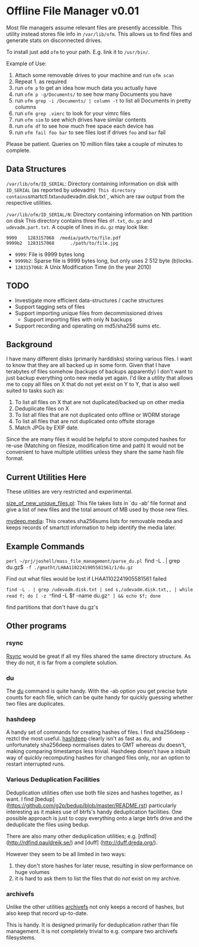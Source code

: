 Offline File Manager v0.01
=======

Most file managers assume relevant files are presently accessible. This utility instead stores file info in `/var/lib/ofm`. This allows us to find files and generate stats on disconnected drives.

To install just add `ofm` to your path. E.g. link it to `/usr/bin/`.

Example of Use:

1. Attach some removable drives to your machine and run `ofm scan`
2. Repeat 1. as required
3. run `ofm p` to get an idea how much data you actually have
4. run `ofm p -g/Documents/` to see how many Documents you have
5. run `ofm grep -i /Documents/ | column -t` to list all Documents in pretty columns
6. run `ofm grep .vimrc` to look for your vimrc files
7. run `ofm sim` to see which drives have similar contents
8. run `ofm df` to see how much free space each device has
9. run `ofm fail foo bar` to see files lost if drives `foo` and `bar` fail

Please be patient. Queries on 10 million files take a couple of minutes to complete.

## Data Structures

`/var/lib/ofm/ID_SERIAL`: Directory containing information on disk with `ID_SERIAL` (as reported by udevadm)` 
This directory contains `smartctl.txt` and `udevadm.disk.txt`, which are raw output from the respective utilities.

`/var/lib/ofm/ID_SERIAL/N`: Directory containing information on Nth partition on disk
This directory contains three files `df.txt`, `du.gz` and `udevadm.part.txt`. A couple of lines in `du.gz` may look like:

    9999	1283157068	/media/path/to/file.pdf
    9999b2	1283157068      ./path/to/file.jpg
    
- `9999`:   File is 9999 bytes long
- `9999b2`: Sparse file is 9999 bytes long, but only uses 2 512 byte (b)locks.
- `1283157068`: A Unix Modification Time (in the year 2010)

## TODO

 - Investigate more efficient data-structures / cache structures
 - Support tagging sets of files
 - Support importing unique files from decommissioned drives
   -  Support importing files with only N backups
 - Support recording and operating on md5/sha256 sums etc.

## Background
I have many different disks (primarily harddisks) storing various files. I want to know that they are all backed up in some form. Given that I have terabytes of files somehow (backups of backups apparently) I don't want to just backup everything onto new media yet again.  I'd like a utility that allows me to copy all files on X that do not yet exist on Y to Y, that is also well suited to tasks such as:

1. To list all files on X that are not duplicated/backed up on other media
2. Deduplicate files on X
3. To list all files that are not duplicated onto offline or WORM storage
4. To list all files that are not duplicated onto offsite storage
5. Match JPGs by EXIF date.

Since the are many files it would be helpful to store computed hashes for re-use (Matching on filesize, modification time and path)
It would not be convenient to have multiple utilities unless they share the same hash file format.

## Current Utilities Here

These utilities are very restricted and experimental. 

[size_of_new_unique_files.pl](size_of_new_unique_files.pl): This file takes lists in `du -ab' file format and give a list of new files and the total amount of MB used by those new files.  

[mydeep.media](mydeep.media): This creates sha256sums lists for removable media and keeps records of smartctl information to help identify the media later. 

## Example Commands

`perl ~/prj/joshell/mass_file_management/parse_du.pl `find -L . | grep du.gz$` -f ./gmatht/LHAA1102241905581561/1/du.gz`

Find out what files would be lost if LHAA1102241905581561 failed

`find -L . | grep /udevadm.disk.txt | sed s,/udevadm.disk.txt,, | while read f; do [ -z "`find -L $f -name du.gz`" ] && echo $f; done`

find partitions that don't have du.gz's

## Other programs

### rsync
[Rsync](http://optics.ph.unimelb.edu.au/help/rsync/rsync.html) would be great if all my files shared the same directory structure. As they do not, it is far from a complete solution.

### du 
The [du](http://unixhelp.ed.ac.uk/CGI/man-cgi?du) command is quite handy. With the -ab option you get precise byte counts for each file, which can be quite handy for quickly guessing whether two files are duplicates.

### hashdeep
A handy set of commands for creating hashes of files. I find 
     sha256deep -reztcl
the most useful. [hashdeep](http://md5deep.sourceforge.net/) clearly isn't as fast as du, and unfortunately sha256deep normalises dates to GMT whereas du doesn't, making comparing timestamps less trivial.
Hashdeep doesn't have a inbuilt way of quickly recomputing hashes for changed files only, nor an option to restart interrupted runs.

### Various Deduplication Facilities 
Deduplication utilities often use both file sizes and hashes together, as I want. I find [bedup] (https://github.com/g2p/bedup/blob/master/README.rst) particularly interesting as it makes use of btrfs's handy deduplication facilities. One possible approach is just to copy everything onto a large btrfs drive and the deduplicate the files using bedup.

There are also many other deduplication utilities; e.g.
	[rdfind] (http://rdfind.pauldreik.se/) and
	[duff]   (http://duff.dreda.org/).

However they seem to be all limited in two ways:
1. they don't store hashes for later reuse, resulting in slow performance on huge volumes
2. it is hard to ask them to list the files that do *not* exist on my archive. 

### archivefs

Unlike the other utilities [archivefs](https://code.google.com/p/archivefs/) not only keeps a record of hashes, but also keep that record up-to-date. 

This is handy. It is designed primarily for deduplication rather than file management. It is not completely trivial to e.g. compare two archivefs filesystems.
